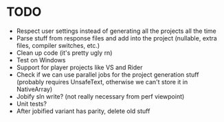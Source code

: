 # TODO

- Respect user settings instead of generating all the projects all the time
- Parse stuff from response files and add into the project (nullable, extra files, compiler switches, etc.)
- Clean up code (it's pretty ugly rn)
- Test on Windows
- Support for player projects like VS and Rider
- Check if we can use parallel jobs for the project generation stuff (probably requires UnsafeText, otherwise we can't store it in NativeArray)
- Jobify sln write? (not really necessary from perf viewpoint)
- Unit tests?
- After jobified variant has parity, delete old stuff
